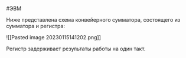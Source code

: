 #ЭВМ 

Ниже представлена схема конвейерного сумматора, состоящего из сумматора и регистра:

![[Pasted image 20230115141202.png]]

Регистр задерживает результаты работы на один такт.